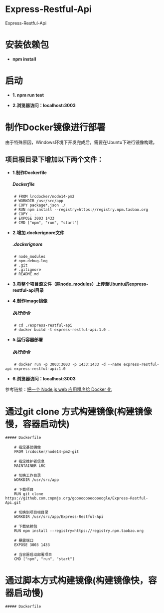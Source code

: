 # Express-Restful-Api
Express-Restful-Api

# 安装依赖包
  * **npm install**
# 启动
* **1. npm run test**

* **2.浏览器访问：localhost:3003**

# 制作Docker镜像进行部署
 由于特殊原因，Windows环境下开发完成后，需要在Ubuntu下进行镜像构建。
 
## 项目根目录下增加以下两个文件：
* **1.制作Dockerfile**
    ##### Dockerfile
```
    # FROM lrcdocker/node14-pm2
    # WORKDIR /usr/src/app
    # COPY package*.json ./
    # RUN npm install --registry=https://registry.npm.taobao.org
    # COPY . .
    # EXPOSE 3003 1433
    # CMD ["npm", "run", "start"] 
```
* **2.增加.dockerignore文件**
    ##### .dockerignore
```
    # node_modules
    # npm-debug.log
    # .git
    # .gitignore
    # README.md
```
* **3.将整个项目源文件（除node_modules）上传至Ubuntu的express-restful-api目录**

* **4.制作image镜像**
    ##### 执行命令
```
    # cd ./express-restful-api
    # docker build -t express-restful-api:1.0 .
```
* **5.运行容器部署**
    ##### 执行命令
```
    # docker run -p 3003:3003 -p 1433:1433 -d --name express-restful-api express-restful-api:1.0
```
* **6.浏览器访问：localhost:3003**


参考链接：[把一个 Node.js web 应用程序给 Docker 化](https://nodejs.org/zh-cn/docs/guides/nodejs-docker-webapp/)

# 通过git clone 方式构建镜像(构建镜像慢，容器启动快)
    ##### Dockerfile
```
    # 指定基础镜像
    FROM lrcdocker/node14-pm2-git

    # 指定维护者信息
    MAINTAINER LRC

    # 切换工作目录
    WORKDIR /usr/src/app

    # 下载项目
    RUN git clone https://github.com.cnpmjs.org/gooooooooooooogle/Express-Restful-Api.git

    # 切换到项目根目录
    WORKDIR /usr/src/app/Express-Restful-Api

    # 下载依赖包
    RUN npm install --registry=https://registry.npm.taobao.org

    # 暴露端口
    EXPOSE 3003 1433

    # 当容器启动部署项目
    CMD ["npm", "run", "start"]
```

# 通过脚本方式构建镜像(构建镜像快，容器启动慢)
    ##### Dockerfile
```
   
```